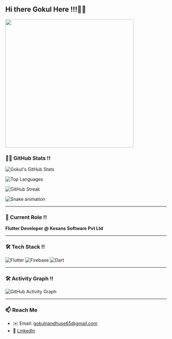 ## Hi there Gokul Here !!!👋😉

<img src="https://user-images.githubusercontent.com/74038190/212750147-854a394f-fee9-4080-9770-78a4b7ece53f.gif" width="400">  
<br>



### 👨‍💻 GitHub Stats !!

![Gokul's GitHub Stats](https://github-readme-stats.vercel.app/api?username=gokuljnair2001&show_icons=true&theme=tokyonight)

![Top Languages](https://github-readme-stats.vercel.app/api/top-langs/?username=gokuljnair2001&layout=compact&theme=tokyonight)

![GitHub Streak](https://github-readme-streak-stats.herokuapp.com/?user=gokuljnair2001&theme=tokyonight)

![Snake animation](https://github.com/gokuljnair2001/gokuljnair2001/blob/output/github-contribution-grid-snake.svg)

---

### 💼 Current Role !!
**Flutter Developer @ Kesans Software Pvt Ltd**

---

### 🛠️ Tech Stack !!

![Flutter](https://img.shields.io/badge/Flutter-%2302569B.svg?style=for-the-badge&logo=flutter&logoColor=white)
![Firebase](https://img.shields.io/badge/Firebase-ffca28?style=for-the-badge&logo=firebase&logoColor=black)
![Dart](https://img.shields.io/badge/Dart-0175C2?style=for-the-badge&logo=dart&logoColor=white)

---

### 🛠️ Activity Graph !!

![GitHub Activity Graph](https://github-readme-activity-graph.vercel.app/graph?username=gokuljnair2001&theme=tokyo-night)


---

### 📫 Reach Me

- ✉️ Email: gokulnandhuse65@gmail.com  
- 🔗 [LinkedIn](https://www.linkedin.com/in/gokul-j-nair-8b9b4b23a/)

